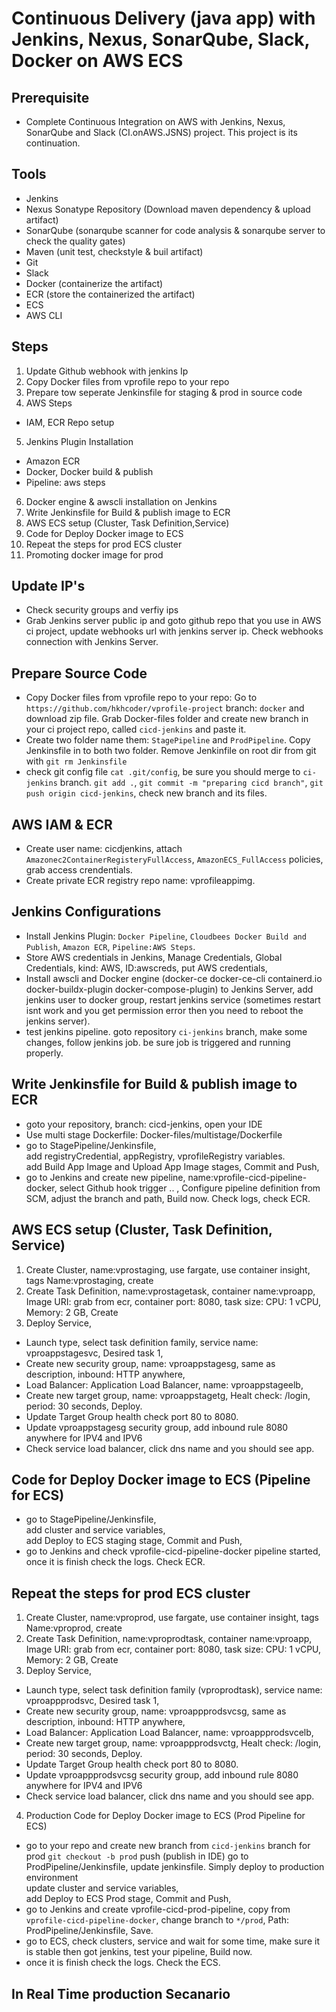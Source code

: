 # Continuous Delivery (java app) with Jenkins, Nexus, SonarQube, Slack, Docker on AWS ECS 

## Prerequisite
- Complete Continuous Integration on AWS with Jenkins, Nexus, SonarQube and Slack (CI.onAWS.JSNS) project. This project is its continuation.

## Tools
- Jenkins
- Nexus Sonatype Repository (Download maven dependency & upload artifact)
- SonarQube (sonarqube scanner for code analysis & sonarqube server to check the quality gates)  
- Maven (unit test, checkstyle & buil artifact)
- Git
- Slack
- Docker (containerize the artifact)
- ECR (store the containerized the artifact)
- ECS
- AWS CLI

## Steps
1. Update Github webhook with jenkins Ip
2. Copy Docker files from vprofile repo to your repo
3. Prepare tow seperate Jenkinsfile for staging & prod in source code
4. AWS Steps
- IAM, ECR Repo setup
5. Jenkins Plugin Installation
- Amazon ECR
- Docker, Docker build & publish
- Pipeline: aws steps
6. Docker engine & awscli installation on Jenkins
7. Write Jenkinsfile for Build & publish image to ECR
8. AWS ECS setup (Cluster, Task Definition,Service)
9. Code for Deploy Docker image to ECS
10. Repeat the steps for prod ECS cluster
11. Promoting docker image for prod

## Update IP's
- Check security groups and verfiy ips  
- Grab Jenkins server public ip and goto github repo that you use in AWS ci project, update webhooks url with jenkins server ip. Check webhooks connection with Jenkins Server.  

## Prepare Source Code 
- Copy Docker files from vprofile repo to your repo: Go to `https://github.com/hkhcoder/vprofile-project` branch: `docker` and download zip file. Grab Docker-files folder and create new branch in your ci project repo, called `cicd-jenkins` and paste it.  
- Create two folder name them: `StagePipeline` and `ProdPipeline`. Copy Jenkinsfile in to both two folder. Remove Jenkinfile on root dir from git with `git rm Jenkinsfile`  
- check git config file `cat .git/config`, be sure you should merge to `ci-jenkins` branch. `git add .`, `git commit -m "preparing cicd branch"`, `git push origin cicd-jenkins`, check new branch and its files.  

## AWS IAM & ECR
- Create user name: cicdjenkins, attach `Amazonec2ContainerRegisteryFullAccess`, `AmazonECS_FullAccess` policies, grab access crendentials.
- Create private ECR registry repo name: vprofileappimg.  

## Jenkins Configurations
- Install Jenkins Plugin: `Docker Pipeline`, `Cloudbees Docker Build and Publish`, `Amazon ECR`, `Pipeline:AWS Steps`. 
- Store AWS credentials in Jenkins, Manage Credentials, Global Credentials, kind: AWS, ID:awscreds, put AWS credentials, 
- Install awscli and Docker engine (docker-ce docker-ce-cli containerd.io docker-buildx-plugin docker-compose-plugin) to Jenkins Server, add jenkins user to docker group, restart jenkins service (sometimes restart isnt work and you get permission error then you need to reboot the jenkins server).
- test jenkins pipeline. goto repository `ci-jenkins` branch, make some changes, follow jenkins job. be sure job is triggered and running properly.

## Write Jenkinsfile for Build & publish image to ECR
- goto your repository, branch: cicd-jenkins, open your IDE
- Use multi stage Dockerfile: Docker-files/multistage/Dockerfile
- go to StagePipeline/Jenkinsfile,  
add registryCredential, appRegistry, vprofileRegistry variables.  
add Build App Image and Upload App Image stages, Commit and Push,  
- go to Jenkins and create new pipeline, name:vprofile-cicd-pipeline-docker, select Github hook trigger .. , Configure pipeline definition from SCM, adjust the branch and path, Build now. Check logs, check ECR. 

## AWS ECS setup (Cluster, Task Definition, Service)  
1. Create Cluster, name:vprostaging, use fargate, use container insight, tags Name:vprostaging, create  
2. Create Task Definition, name:vprostagetask, container name:vproapp, Image URI: grab from ecr, container port: 8080, task size: CPU: 1 vCPU, Memory: 2 GB, Create  
3. Deploy Service,  
- Launch type, select task definition family, service name: vproappstagesvc, Desired task 1,  
- Create new security group, name: vproappstagesg, same as description, inbound: HTTP anywhere,  
- Load Balancer: Application Load Balancer, name: vproappstageelb,  
- Create new target group, name: vproappstagetg, Healt check: /login, period: 30 seconds, Deploy.
- Update Target Group health check port 80 to 8080.    
- Update vproappstagesg security group, add inbound rule 8080 anywhere for IPV4 and IPV6
- Check service load balancer, click dns name and you should see app.   

## Code for Deploy Docker image to ECS (Pipeline for ECS)
- go to StagePipeline/Jenkinsfile,  
add cluster and service variables,  
add Deploy to ECS staging stage, Commit and Push,  
- go to Jenkins and check vprofile-cicd-pipeline-docker pipeline started, once it is finish check the logs. Check ECR. 

## Repeat the steps for prod ECS cluster
1. Create Cluster, name:vproprod, use fargate, use container insight, tags 
Name:vproprod, create  
2. Create Task Definition, name:vproprodtask, container name:vproapp, Image URI: grab from
ecr, container port: 8080, task size: CPU: 1 vCPU, Memory: 2 GB, Create  
3. Deploy Service,  
- Launch type, select task definition family (vproprodtask), service name: vproappprodsvc, Desired task 1,  
- Create new security group, name: vproappprodsvcsg, same as description, inbound: HTTP 
anywhere,  
- Load Balancer: Application Load Balancer, name: vproappprodsvcelb,  
- Create new target group, name: vproappprodsvctg, Healt check: /login, period: 30 seconds, 
Deploy.
- Update Target Group health check port 80 to 8080.    
- Update vproappprodsvcsg security group, add inbound rule 8080 anywhere for IPV4 and IPV6
- Check service load balancer, click dns name and you should see app.
4. Production Code for Deploy Docker image to ECS (Prod Pipeline for ECS)
- go to your repo and create new branch from `cicd-jenkins` branch for prod `git checkout -b prod` push (publish in IDE) go to ProdPipeline/Jenkinsfile, update jenkinsfile. Simply deploy to production environment  
update cluster and service variables,  
add Deploy to ECS Prod stage, Commit and Push,  
- go to Jenkins and create vprofile-cicd-prod-pipeline, copy from  `vprofile-cicd-pipeline-docker`, change branch to `*/prod`, Path: ProdPipeline/Jenkinsfile, Save. 
- go to ECS, check clusters, service and wait for some time, make sure it is stable then got jenkins, test your pipeline, Build now.  
- once it is finish check the logs. Check the ECS. 

## In Real Time production Secanario
